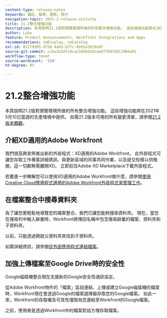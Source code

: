 ```yaml
---
content-type: release-notes
keywords: 備註，每季，更新，發行
navigation-topic: 2021-2-release-activity
title: 21.2整合增強功能
description: 本頁說明21.2版對預覽環境所做的所有整合增強功能。 這些增強功能將在2021年5月10日當週的生產環境中提供。 如需21.2版所有可用變更的清單，請參閱21.2版總覽。
author: Luke
feature: Product Announcements, Workfront Integrations and Apps
recommendations: noDisplay, noCatalog
exl-id: 82279305-d758-4ab3-b77c-8e65a3d19a9f
source-git-commit: ccba3a3d7c0cac50dbd29cae677b076811904a91
workflow-type: tm+mt
source-wordcount: '319'
ht-degree: 0%

---
```


# 21.2整合增強功能

本頁說明21.2版對預覽環境所做的所有整合增強功能。 這些增強功能將在2021年5月10日當週的生產環境中提供。 如需21.2版本可用的所有變更清單，請參閱[21.2版本概觀](../../../product-announcements/product-releases/21.2-release-activity/21-2-release-overview.md)。

## 介紹XD適用的Adobe Workfront

我們很高興宣佈推出新的外掛程式：XD適用的Adobe Workfront。 此外掛程式可讓您存取工作專案詳細資訊、與更新區域的同事共同作業，以及提交校樣以供檢閱，這一切都無需離開XD。 立即前往Adobe XD Marketplace下載外掛程式。

若要進一步瞭解您可以使用XD適用的Adobe Workfront做什麼，請參閱[使用Creative Cloud應用程式適用的Adobe Workfront外掛程式來管理工作](/help/quicksilver/workfront-integrations-and-apps/adobe-workfront-for-creative-cloud/wf-cc-manage-work-toc.md)。


## 在檔案整合中搜尋資料夾

為了讓您更輕鬆地導覽您的檔案整合，我們已讓您能夠搜尋資料夾。 現在，當您在搜尋列中輸入辭彙時，Workfront將傳回名稱中包含搜尋辭彙的檔案、資料夾和子資料夾。

以前，只能透過開啟父資料夾來找到子資料夾。

如需詳細資訊，請參閱[從外部應用程式連結檔案](../../../documents/adding-documents-to-workfront/link-documents-from-external-apps.md)。

## 加強上傳檔案至Google Drive時的安全性

Google磁碟機整合現在支援新的Google安全性通訊協定。

從Adobe Workfront物件的「檔案」區段連結、上傳或建立Google磁碟機的檔案時，Workfront現在會透過Google的檔案選擇器存取您的Google檔案。 如此一來，Workfront的存取權及可見性僅限為您連結至Workfront的Google檔案。

之前，使用者是透過Workfront中的檔案對話方塊存取檔案。

